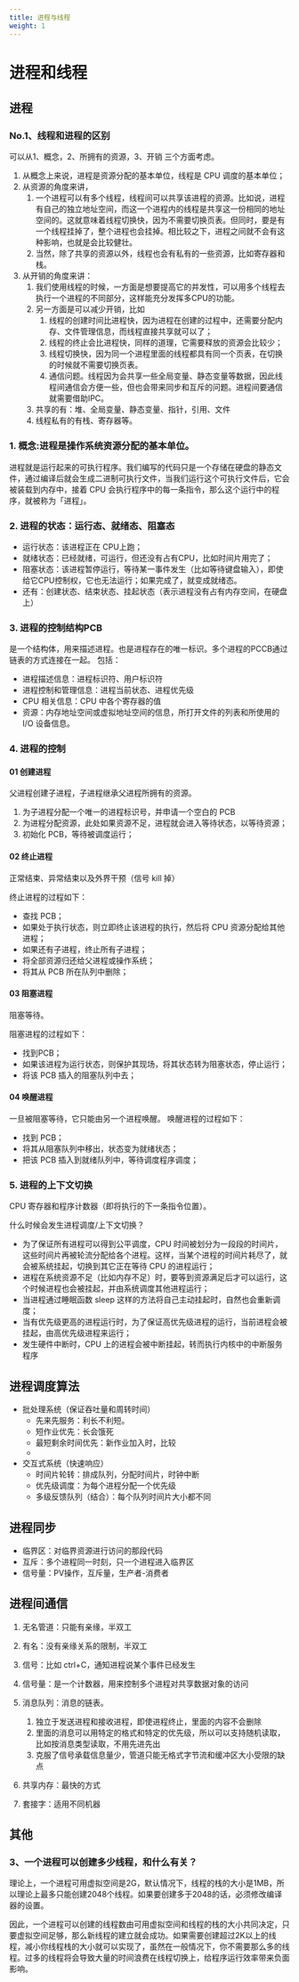 ```yaml
---
title: 进程与线程
weight: 1
---
```

<!-- TOC -->
# 进程和线程
## 进程
### No.1、线程和进程的区别
可以从1、概念，2、所拥有的资源，3、开销 三个方面考虑。
1. 从概念上来说，进程是资源分配的基本单位，线程是 CPU 调度的基本单位；
2. 从资源的角度来讲，
	1. 一个进程可以有多个线程，线程间可以共享该进程的资源。比如说，进程有自己的独立地址空间，而这一个进程内的线程是共享这一份相同的地址空间的。这就意味着线程切换快，因为不需要切换页表。但同时，要是有一个线程挂掉了，整个进程也会挂掉。相比较之下，进程之间就不会有这种影响，也就是会比较健壮。
	2. 当然，除了共享的资源以外，线程也会有私有的一些资源，比如寄存器和栈。
3. 从开销的角度来讲：
	1. 我们使用线程的时候，一方面是想要提高它的并发性，可以用多个线程去执行一个进程的不同部分，这样能充分发挥多CPU的功能。
	2. 另一方面是可以减少开销，比如
		1. 线程的创建时间比进程快，因为进程在创建的过程中，还需要分配内存、文件管理信息，而线程直接共享就可以了；
		2. 线程的终止会比进程快，同样的道理，它需要释放的资源会比较少；
		3. 线程切换快，因为同一个进程里面的线程都具有同一个页表，在切换的时候就不需要切换页表。
		4. 通信问题。线程因为会共享一些全局变量、静态变量等数据，因此线程间通信会方便一些，但也会带来同步和互斥的问题。进程间要通信就需要借助IPC。
	3. 共享的有：堆、全局变量、静态变量、指针，引用、文件
	4. 线程私有的有栈、寄存器等。


### 1. 概念:进程是操作系统资源分配的基本单位。

进程就是运行起来的可执行程序。我们编写的代码只是一个存储在硬盘的静态文件，通过编译后就会生成二进制可执行文件，当我们运行这个可执行文件后，它会被装载到内存中，接着 CPU 会执行程序中的每一条指令，那么这个运行中的程序，就被称为「进程」。

### 2. 进程的状态：运行态、就绪态、阻塞态
* 运行状态：该进程正在 CPU上跑；
* 就绪状态：已经就绪，可运行，但还没有占有CPU，比如时间片用完了；
* 阻塞状态：该进程暂停运行，等待某一事件发生（比如等待键盘输入），即使给它CPU控制权，它也无法运行；如果完成了，就变成就绪态。
* 还有：创建状态、结束状态、挂起状态（表示进程没有占有内存空间，在硬盘上）

### 3. 进程的控制结构PCB
是一个结构体，用来描述进程。也是进程存在的唯一标识。多个进程的PCCB通过链表的方式连接在一起。
包括：
* 进程描述信息：进程标识符、用户标识符
* 进程控制和管理信息：进程当前状态、进程优先级
* CPU 相关信息：CPU 中各个寄存器的值
* 资源：内存地址空间或虚拟地址空间的信息，所打开文件的列表和所使用的 I/O 设备信息。

### 4. 进程的控制
#### 01 创建进程
父进程创建子进程，子进程继承父进程所拥有的资源。
1. 为子进程分配一个唯一的进程标识号，并申请一个空白的 PCB
2. 为进程分配资源，此处如果资源不足，进程就会进入等待状态，以等待资源；
3. 初始化 PCB，等待被调度运行；

#### 02 终止进程
正常结束、异常结束以及外界干预（信号 kill 掉）

终止进程的过程如下：
* 查找 PCB；
* 如果处于执行状态，则立即终止该进程的执行，然后将 CPU 资源分配给其他进程；
* 如果还有子进程，终止所有子进程；
* 将全部资源归还给父进程或操作系统；
* 将其从 PCB 所在队列中删除；

#### 03 阻塞进程
阻塞等待。

阻塞进程的过程如下：
* 找到PCB；
* 如果该进程为运行状态，则保护其现场，将其状态转为阻塞状态，停止运行；
* 将该 PCB 插入的阻塞队列中去；

#### 04 唤醒进程
一旦被阻塞等待，它只能由另一个进程唤醒。
唤醒进程的过程如下：

* 找到 PCB；
* 将其从阻塞队列中移出，状态变为就绪状态；
* 把该 PCB 插入到就绪队列中，等待调度程序调度；

### 5. 进程的上下文切换
CPU 寄存器和程序计数器（即将执行的下一条指令位置）。

什么时候会发生进程调度/上下文切换？
* 为了保证所有进程可以得到公平调度，CPU 时间被划分为一段段的时间片，这些时间片再被轮流分配给各个进程。这样，当某个进程的时间片耗尽了，就会被系统挂起，切换到其它正在等待 CPU 的进程运行；
* 进程在系统资源不足（比如内存不足）时，要等到资源满足后才可以运行，这个时候进程也会被挂起，并由系统调度其他进程运行；
* 当进程通过睡眠函数 sleep 这样的方法将自己主动挂起时，自然也会重新调度；
* 当有优先级更高的进程运行时，为了保证高优先级进程的运行，当前进程会被挂起，由高优先级进程来运行；
* 发生硬件中断时，CPU 上的进程会被中断挂起，转而执行内核中的中断服务程序


## 进程调度算法
* 批处理系统（保证吞吐量和周转时间）
	* 先来先服务：利长不利短。
	* 短作业优先：长会饿死
	* 最短剩余时间优先：新作业加入时，比较
	* 
* 交互式系统（快速响应）
	* 时间片轮转：排成队列，分配时间片，时钟中断
	* 优先级调度：为每个进程分配一个优先级
	* 多级反馈队列（结合）：每个队列时间片大小都不同

## 进程同步
* 临界区：对临界资源进行访问的那段代码
* 互斥：多个进程同一时刻，只一个进程进入临界区
* 信号量：PV操作，互斥量，生产者-消费者

## 进程间通信
1. 无名管道：只能有亲缘，半双工
2. 有名：没有亲缘关系的限制，半双工
3. 信号：比如 ctrl+C，通知进程说某个事件已经发生
4. 信号量：是一个计数器，用来控制多个进程对共享数据对象的访问
5. 消息队列：消息的链表。
	1. 独立于发送进程和接收进程，即使进程终止，里面的内容不会删除
	2. 里面的消息可以用特定的格式和特定的优先级，所以可以支持随机读取，比如按消息类型读取，不用先进先出
	3. 克服了信号承载信息量少，管道只能无格式字节流和缓冲区大小受限的缺点

6. 共享内存：最快的方式
7. 套接字：适用不同机器

## 其他
### 3、一个进程可以创建多少线程，和什么有关？
理论上，一个进程可用虚拟空间是2G，默认情况下，线程的栈的大小是1MB，所以理论上最多只能创建2048个线程。如果要创建多于2048的话，必须修改编译器的设置。

因此，一个进程可以创建的线程数由可用虚拟空间和线程的栈的大小共同决定，只要虚拟空间足够，那么新线程的建立就会成功。如果需要创建超过2K以上的线程，减小你线程栈的大小就可以实现了，虽然在一般情况下，你不需要那么多的线程。过多的线程将会导致大量的时间浪费在线程切换上，给程序运行效率带来负面影响。

